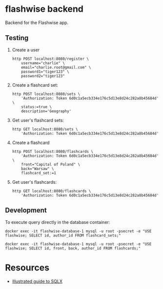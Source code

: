 # flashwise backend

Backend for the Flashwise app.

## Testing

1. Create a user

   ```
   http POST localhost:8080/register \
       username="charlie" \
       email="charlie.root@gmail.com" \
       password1="tiger123" \
       password2="tiger123"
   ```

1. Create a flashcard set:

   ```
   http POST localhost:8080/sets \
       'Authorization: Token 6d0c1a5ecb334e176c5d13e8d24c282a8b45684d' \
       status:=true \
       description='Geography'
   ```

1. Get user's flashcard sets:

   ```
   http GET localhost:8080/sets \
       'Authorization: Token 6d0c1a5ecb334e176c5d13e8d24c282a8b45684d'
   ```

1. Create a flashcard

   ```
   http POST localhost:8080/flashcards \
       'Authorization: Token 6d0c1a5ecb334e176c5d13e8d24c282a8b45684d' \
       front="Capital of Poland" \
       back="Warsaw" \
       flashcard_set:=1
   ```

1. Get user's flashcards:

   ```
   http GET localhost:8080/flashcards \
       'Authorization: Token 6d0c1a5ecb334e176c5d13e8d24c282a8b45684d'
   ```

## Development

To execute query directly in the database container:

```
docker exec -it flashwise-database-1 mysql -u root -psecret -e "USE flashwise; SELECT id, author_id FROM flashcard_sets;"
```

```
docker exec -it flashwise-database-1 mysql -u root -psecret -e "USE flashwise; SELECT id, front, back, author_id FROM flashcards;"
```

# Resources

- [Illustrated guide to SQLX](https://jmoiron.github.io/sqlx)
